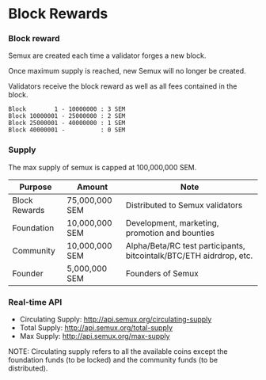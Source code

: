# Block Rewards

### Block reward

Semux are created each time a validator forges a new block.  

Once maximum supply is reached, new Semux will no longer be created.

Validators receive the block reward as well as all fees contained in the block.

```
Block        1 - 10000000 : 3 SEM
Block 10000001 - 25000000 : 2 SEM
Block 25000001 - 40000000 : 1 SEM
Block 40000001 -          : 0 SEM
```

### Supply

The max supply of semux is capped at 100,000,000 SEM.

| Purpose       | Amount         | Note                                                                |
|---------------|----------------|---------------------------------------------------------------------|
| Block Rewards | 75,000,000 SEM | Distributed to Semux validators                                     |
| Foundation    | 10,000,000 SEM | Development, marketing, promotion and bounties                      |
| Community     | 10,000,000 SEM | Alpha/Beta/RC test participants, bitcointalk/BTC/ETH aidrdrop, etc. |
| Founder       | 5,000,000 SEM  | Founders of Semux                                                   |


### Real-time API

- Circulating Supply: http://api.semux.org/circulating-supply 
- Total Supply: http://api.semux.org/total-supply
- Max Supply: http://api.semux.org/max-supply


NOTE: Circulating supply refers to all the available coins except the foundation funds (to be locked) and the community funds (to be distributed).
